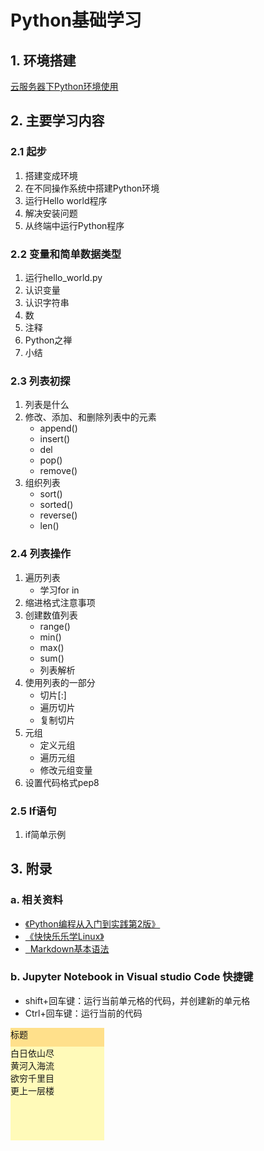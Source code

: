 <!-- 专门来进行代码格式化的文件，不重要 -->
<!-- github的markdown无法识别style标签 -->
<!--
    TODO:
    1.给README.me页面制作目录
    2.页面做重定向，让每次页面开始的位置是学习内容进行的位置
    3.加其他效果，待定
 -->
<!-- 不行，style还是没法被Github识别 -->
<!-- <style>
    .loading {
        background-color: yellow;
    }
</style> -->
<!-- 使用JavaScript重定向页面 -->
<!-- <script>
    window.onload = function () {
        setInterval("redirect();", 3000);
    }
    function redirect() {
        window.location.href = "index.html"
    }
</script> -->

<body>
    <h1>
        Python基础学习
    </h1>
    <h2>
        1. 环境搭建
    </h2>
    <a href="https://jhzxy4odk0.feishu.cn/wiki/wikcnO5QRv6AgqxG9w1n8oDpM3b" alt="Python云服务器环境">云服务器下Python环境使用</a>
    <h2>
        2. 主要学习内容
    </h2>
    <h3>
        2.1 起步
    </h3>
    <ol>
        <li>搭建变成环境</li>
        <li>在不同操作系统中搭建Python环境</li>
        <li>运行Hello world程序</li>
        <li>解决安装问题</li>
        <li>从终端中运行Python程序</li>
    </ol>
    <h3>
        2.2 变量和简单数据类型
    </h3>
    <ol>
        <li>运行hello_world.py</li>
        <li>认识变量</li>
        <li>认识字符串</li>
        <li>数</li>
        <li>注释</li>
        <li>Python之禅</li>
        <li>小结</li>
    </ol>
    <!-- 对于Markdown文件，如果用HTML语法来写的话，中间不能断 -->
    <h3>
        2.3 列表初探
    </h3>
    <ol>
        <li>列表是什么</li>
        <li>修改、添加、和删除列表中的元素
            <ul>
                <li>append()</li>
                <li>insert()</li>
                <li>del</li>
                <li>pop()</li>
                <li>remove()</li>
            </ul>
        </li>
        <li>组织列表
            <ul>
                <li>sort()</li>
                <li>sorted()</li>
                <li>reverse()</li>
                <li>len()</li>
            </ul>
        </li>
    </ol>
    <h3>
        2.4 列表操作
    </h3>
    <ol>
        <li>遍历列表
            <ul>
                <li>学习for in</li>
            </ul>
        </li>
        <li>缩进格式注意事项</li>
        <li>创建数值列表
            <ul>
                <li>range()</li>
                <li>min()</li>
                <li>max()</li>
                <li>sum()</li>
                <li>列表解析</li>
            </ul>
        </li>
        <li>使用列表的一部分
            <ul>
                <li>切片[:]</li>
                <li>遍历切片</li>
                <li>复制切片</li>
            </ul>
        </li>
        <li>元组
            <ul>
                <li>定义元组</li>
                <li>遍历元组</li>
                <li>修改元组变量</li>
            </ul>
        </li>
        <li>设置代码格式pep8</li>
    </ol>
    <h3>
        2.5 If语句
    </h3>
    <ol>
        <li>if简单示例</li>
    </ol>
    <!--
            这个是分界线，上面的是学习内容，下面的是相关资料
         -->
    <h2>
        3. 附录
    </h2>
    <h3>
        a. 相关资料
    </h3>
    <ul>
        <li><a href="https://jhzxy4odk0.feishu.cn/wiki/wikcnE1N2WdiLmx2wEsxq7MNXPh">《Python编程从入门到实践第2版》</a></li>
        <li><a href="https://jhzxy4odk0.feishu.cn/wiki/wikcnGiv1aZCqwMTNsdjnN5iqoe">《快快乐乐学Linux》</a></li>
        <li><a href="https://markdown.com.cn/basic-syntax/" alt="markdown的基本语法">&nbsp;&nbsp;Markdown基本语法</a></li>
    </ul>
    <h3>
        b. Jupyter Notebook in Visual studio Code 快捷键
    </h3>
    <ul>
        <li>shift+回车键：运行当前单元格的代码，并创建新的单元格</li>
        <li>Ctrl+回车键：运行当前的代码</li>
    </ul>
    <!--
        下面是测试部分
     -->
    <div style="width:150px;overflow: hidden;">
        <div id="title" style="height:30px;background-color: #FFE08B;" onclick="onTileClick()">标题</div>
        <div id="content" style="height:150px;background-color: #FFFAB9;transition: height 0.2s;">
            白日依山尽<br>
            黄河入海流<br>
            欲穷千里目<br>
            更上一层楼<br>
        </div>
    </div>
    <script type="text/javascript">
        var content = document.getElementById("content");
        function onTileClick() { content.style.height = content.offsetHeight === 150 ? 0 + 'px' : 150 + 'px'; }
    </script>
</body>
</html>